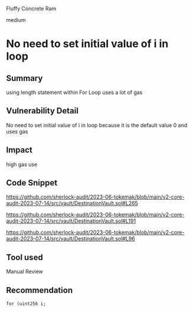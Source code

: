 Fluffy Concrete Ram

medium

# No need to set initial value of i in loop
## Summary
using length statement within For Loop uses a lot of gas

## Vulnerability Detail
No need to set initial value of i in loop because it is the default value 0 and uses gas

## Impact
high gas use

## Code Snippet
https://github.com/sherlock-audit/2023-06-tokemak/blob/main/v2-core-audit-2023-07-14/src/vault/DestinationVault.sol#L265

https://github.com/sherlock-audit/2023-06-tokemak/blob/main/v2-core-audit-2023-07-14/src/vault/DestinationVault.sol#L191

https://github.com/sherlock-audit/2023-06-tokemak/blob/main/v2-core-audit-2023-07-14/src/vault/DestinationVault.sol#L96

## Tool used

Manual Review

## Recommendation
```solidity
for (uint256 i;
``` 